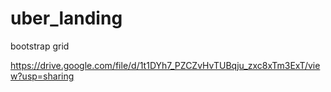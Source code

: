 # uber_landing
bootstrap grid

https://drive.google.com/file/d/1t1DYh7_PZCZvHvTUBqju_zxc8xTm3ExT/view?usp=sharing